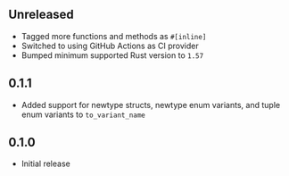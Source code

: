 Unreleased
----------
- Tagged more functions and methods as `#[inline]`
- Switched to using GitHub Actions as CI provider
- Bumped minimum supported Rust version to `1.57`


0.1.1
-----
- Added support for newtype structs, newtype enum variants, and tuple
  enum variants to `to_variant_name`


0.1.0
-----
- Initial release
